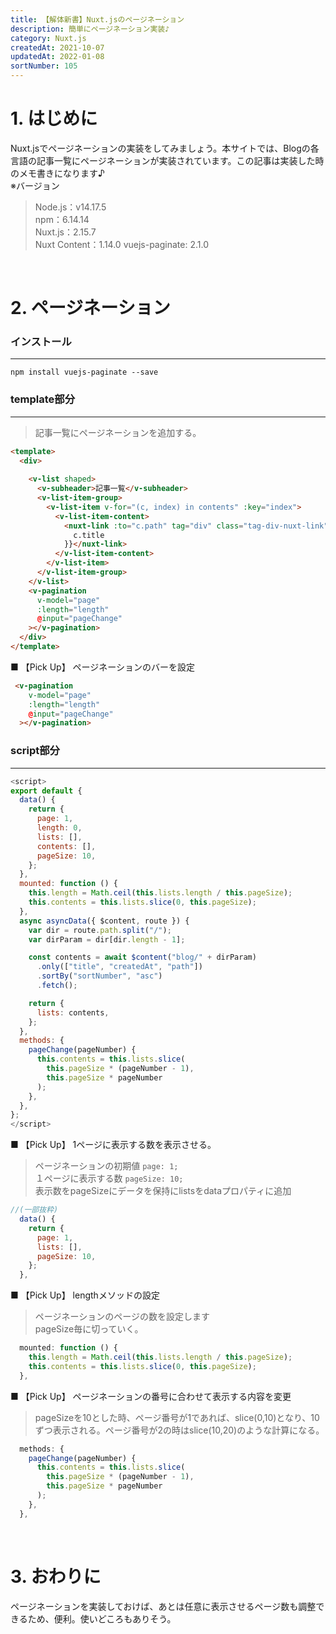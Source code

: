 ```yaml
---
title: 【解体新書】Nuxt.jsのページネーション
description: 簡単にページネーション実装♪
category: Nuxt.js
createdAt: 2021-10-07
updatedAt: 2022-01-08
sortNumber: 105
---
```


# 1. はじめに
Nuxt.jsでページネーションの実装をしてみましょう。本サイトでは、Blogの各言語の記事一覧にページネーションが実装されています。この記事は実装した時のメモ書きになります♪<br>
※バージョン
> Node.js：v14.17.5<br>
> npm：6.14.14<br>
> Nuxt.js：2.15.7<br>
> Nuxt Content：1.14.0
> vuejs-paginate: 2.1.0

<br>

# 2. ページネーション

### インストール
---
```
npm install vuejs-paginate --save
```

### template部分
---
> 記事一覧にページネーションを追加する。
```html
<template>
  <div>
    
    <v-list shaped>
      <v-subheader>記事一覧</v-subheader>
      <v-list-item-group>
        <v-list-item v-for="(c, index) in contents" :key="index">
          <v-list-item-content>
            <nuxt-link :to="c.path" tag="div" class="tag-div-nuxt-link">{{
              c.title
            }}</nuxt-link>
          </v-list-item-content>
        </v-list-item>
      </v-list-item-group>
    </v-list>
    <v-pagination
      v-model="page"
      :length="length"
      @input="pageChange"
    ></v-pagination>
  </div>
</template>
```

■ 【Pick Up】 ページネーションのバーを設定

```html
 <v-pagination
    v-model="page"
    :length="length"
    @input="pageChange"
  ></v-pagination>
```

### script部分
---
```js
<script>
export default {
  data() {
    return {
      page: 1,
      length: 0,
      lists: [],
      contents: [],
      pageSize: 10,
    };
  },
  mounted: function () {
    this.length = Math.ceil(this.lists.length / this.pageSize);
    this.contents = this.lists.slice(0, this.pageSize);
  },
  async asyncData({ $content, route }) {
    var dir = route.path.split("/");
    var dirParam = dir[dir.length - 1];

    const contents = await $content("blog/" + dirParam)
      .only(["title", "createdAt", "path"])
      .sortBy("sortNumber", "asc")
      .fetch();

    return {
      lists: contents,
    };
  },
  methods: {
    pageChange(pageNumber) {
      this.contents = this.lists.slice(
        this.pageSize * (pageNumber - 1),
        this.pageSize * pageNumber
      );
    },
  },
};
</script>
```

■ 【Pick Up】 1ページに表示する数を表示させる。
> ページネーションの初期値 `page: 1;`<br>
> １ページに表示する数 `pageSize: 10;`<br>
> 表示数をpageSizeにデータを保持にlistsをdataプロパティに追加
```js
//(一部抜粋)
  data() {
    return {
      page: 1,
      lists: [],
      pageSize: 10,
    };
  },
```

■ 【Pick Up】 lengthメソッドの設定
> ページネーションのページの数を設定します<br>
> pageSize毎に切っていく。
```js
  mounted: function () {
    this.length = Math.ceil(this.lists.length / this.pageSize);
    this.contents = this.lists.slice(0, this.pageSize);
  },
```

■ 【Pick Up】 ページネーションの番号に合わせて表示する内容を変更
> pageSizeを10とした時、ページ番号が1であれば、slice(0,10)となり、10ずつ表示される。ページ番号が2の時はslice(10,20)のような計算になる。
```javaScript
  methods: {
    pageChange(pageNumber) {
      this.contents = this.lists.slice(
        this.pageSize * (pageNumber - 1),
        this.pageSize * pageNumber
      );
    },
  },
```
<br>

# 3. おわりに
ページネーションを実装しておけば、あとは任意に表示させるページ数も調整できるため、便利。使いどころもありそう。

<br>




